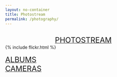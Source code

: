 ```yaml
---
layout: no-container
title: Photostream
permalink: /photography/
---
```


<br/>
<div id="Photos">
  <div style="text-align: center;">
    <a class="button" href="https://www.flickr.com/photos/133775011@N07/" target="_blank">
      <font size="5"> PHOTOSTREAM </font>
    </a>
  </div>
</div>

<div class="photo">
  {% include flickr.html %}
</div>
<br/>

<div class="thing-category">
  <div class="category-slot">
    <a class="button" href="https://www.flickr.com/photos/133775011@N07/albums" target="_blank"> <font size="5"> ALBUMS </font> </a>
  </div>
  <div class="category-slot">
    <a class="button" href="{{site.url}}/cameras"> <font size="5"> CAMERAS </font> </a>
  </div>
</div>
<br/>

